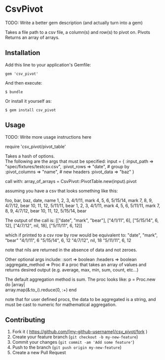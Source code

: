 # CsvPivot

TODO: Write a better gem description (and actually turn into a gem)

Takes a file path to a csv file, a column(s) and row(s) to pivot on.
Pivots
Returns an array of arrays.

## Installation

Add this line to your application's Gemfile:

    gem 'csv_pivot'

And then execute:

    $ bundle

Or install it yourself as:

    $ gem install csv_pivot

## Usage

TODO: Write more usage instructions here

require 'csv_pivot/pivot_table'

Takes a hash of options.  
The following are the args that must be specified:
input = {
  :input_path    => "spec/fixtures/testcsv.csv", 
  :pivot_rows    => "date",    # group by
  :pivot_columns => "name",    # new headers
  :pivot_data    => "baz" 
  }

call with:
array_of_arrays = CsvPivot::PivotTable.new(input).pivot

assuming you have a csv that looks something like this:   

foo, bar, baz, date,       name
1,   2,   3,   4/1/11,     mark
4,   5,   6,   5/15/14,    mark
7,   8,   9,   4/7/12,     bear
10,  11,  12,  5/11/11,    bear
1,   2,   3,   4/1/11,     mark
4,   5,   6,   5/11/11,    mark
7,   8,   9,   4/7/12,     bear
10,  11,  12,  5/15/14,    bear

The output of the call is:
[["date", "mark", "bear"], ["4/1/11", 6], ["5/15/14", 6, 12], ["4/7/12", nil, 18], ["5/11/11", 6, 12]]

which if printed to a csv row by row would be equivalent to:
"date",    "mark", "bear"
"4/1/11",   6
"5/15/14",  6,      12
"4/7/12",   nil,    18
"5/11/11",  6,      12

note that nils are returned in the absence of data and not zeroes.


Other optional args include:
:sort    => boolean
:headers => boolean
:aggregate_method => Proc # a proc that takes an array of values and returns desired output (e.g. average, max, min, sum, count, etc...)

The default aggregation method is sum.
The proc looks like:
p = Proc.new do |array|  
      array.map(&:to_i).reduce(0, :+)
    end

note that for user defined procs, the data to be aggregated is a string, and must be cast to numeric for mathematical aggregation.


## Contributing

1. Fork it ( https://github.com/[my-github-username]/csv_pivot/fork )
2. Create your feature branch (`git checkout -b my-new-feature`)
3. Commit your changes (`git commit -am 'Add some feature'`)
4. Push to the branch (`git push origin my-new-feature`)
5. Create a new Pull Request
